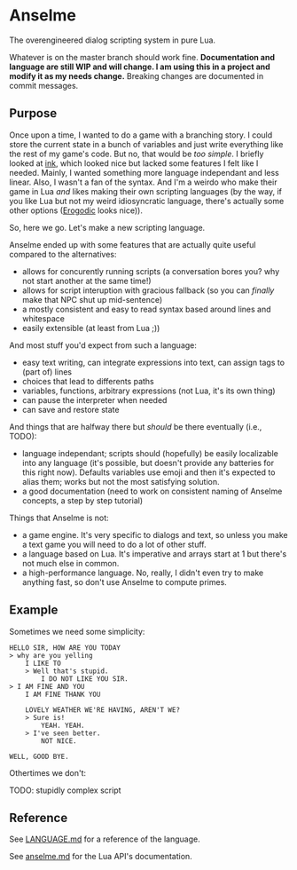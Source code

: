 Anselme
=======

The overengineered dialog scripting system in pure Lua.

Whatever is on the master branch should work fine. **Documentation and language are still WIP and will change. I am using this in a project and modify it as my needs change.** Breaking changes are documented in commit messages.

Purpose
-------

Once upon a time, I wanted to do a game with a branching story. I could store the current state in a bunch of variables and just write everything like the rest of my game's code. But no, that would be *too simple*. I briefly looked at [ink](https://github.com/inkle/ink), which looked nice but lacked some features I felt like I needed. Mainly, I wanted something more language independant and less linear. Also, I wasn't a fan of the syntax. And I'm a weirdo who make their game in Lua *and* likes making their own scripting languages (by the way, if you like Lua but not my weird idiosyncratic language, there's actually some other options ([Erogodic](https://github.com/oniietzschan/erogodic) looks nice)).

So, here we go. Let's make a new scripting language.

Anselme ended up with some features that are actually quite useful compared to the alternatives:

* allows for concurently running scripts (a conversation bores you? why not start another at the same time!)
* allows for script interuption with gracious fallback (so you can *finally* make that NPC shut up mid-sentence)
* a mostly consistent and easy to read syntax based around lines and whitespace
* easily extensible (at least from Lua ;))

And most stuff you'd expect from such a language:

* easy text writing, can integrate expressions into text, can assign tags to (part of) lines
* choices that lead to differents paths
* variables, functions, arbitrary expressions (not Lua, it's its own thing)
* can pause the interpreter when needed
* can save and restore state

And things that are halfway there but *should* be there eventually (i.e., TODO):

* language independant; scripts should (hopefully) be easily localizable into any language (it's possible, but doesn't provide any batteries for this right now).
  Defaults variables use emoji and then it's expected to alias them; works but not the most satisfying solution.
* a good documentation (need to work on consistent naming of Anselme concepts, a step by step tutorial)

Things that Anselme is not:

* a game engine. It's very specific to dialogs and text, so unless you make a text game you will need to do a lot of other stuff.
* a language based on Lua. It's imperative and arrays start at 1 but there's not much else in common.
* a high-performance language. No, really, I didn't even try to make anything fast, so don't use Anselme to compute primes.

Example
-------

Sometimes we need some simplicity:

```
HELLO SIR, HOW ARE YOU TODAY
> why are you yelling
    I LIKE TO
    > Well that's stupid.
        I DO NOT LIKE YOU SIR.
> I AM FINE AND YOU
    I AM FINE THANK YOU

    LOVELY WEATHER WE'RE HAVING, AREN'T WE?
    > Sure is!
        YEAH. YEAH.
    > I've seen better.
        NOT NICE.

WELL, GOOD BYE.
```

Othertimes we don't:

TODO: stupidly complex script

Reference
------------------

See [LANGUAGE.md](LANGUAGE.md) for a reference of the language.

See [anselme.md](anselme.md) for the Lua API's documentation.
